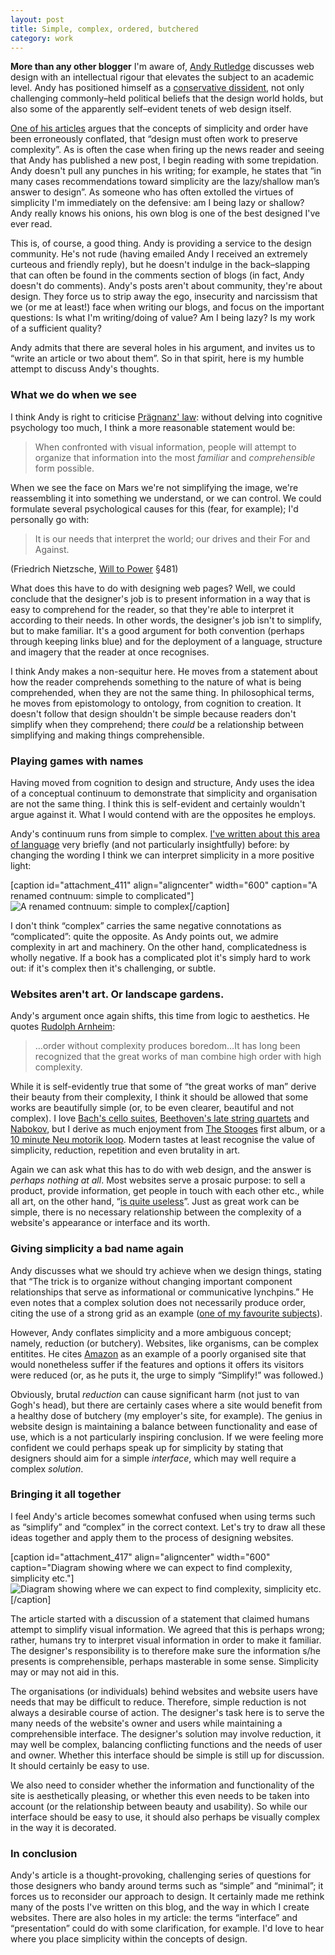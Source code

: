 ```yaml
---
layout: post
title: Simple, complex, ordered, butchered
category: work
---
```


**More than any other blogger** I'm aware of, [Andy Rutledge](http://www.andyrutledge.com) discusses web design with an intellectual rigour that elevates the subject to an academic level. Andy has positioned himself as a [conservative dissident](http://www.andyrutledge.com/design-dissent.php#fragment-3), not only challenging commonly–held political beliefs that the design world holds, but also some of the apparently self–evident tenets of web design itself.

[One of his articles](http://www.andyrutledge.com/complex-order-simple-chaos.php#one) argues that the concepts of simplicity and order have been erroneously conflated, that “design must often work to preserve complexity”. As is often the case when firing up the news reader and seeing that Andy has published a new post, I begin reading with some trepidation. Andy doesn't pull any punches in his writing; for example, he states that “in many cases recommendations toward simplicity are the lazy/shallow man’s answer to design”. As someone who has often extolled the virtues of simplicity I'm immediately on the defensive: am I being lazy or shallow? Andy really knows his onions, his own blog is one of the best designed I've ever read.

This is, of course, a good thing. Andy is providing a service to the design community. He's not rude (having emailed Andy I received an extremely curteous and friendly reply), but he doesn't indulge in the back–slapping that can often be found in the comments section of blogs (in fact, Andy doesn't do comments). Andy's posts aren't about community, they're about design. They force us to strip away the ego, insecurity and narcissism that we (or me at least!) face when writing our blogs, and focus on the important questions: Is what I'm writing/doing of value? Am I being lazy? Is my work of a sufficient quality?

Andy admits that there are several holes in his argument, and invites us to “write an article or two about them”. So in that spirit, here is my humble attempt to discuss Andy's thoughts.


### What we do when we see


I think Andy is right to criticise [Prägnanz' law](http://www.marsartgallery.com/pragnanzlaw.html): without delving into cognitive psychology too much, I think a more reasonable statement would be:


> When confronted with visual information, people will attempt to organize that information into the most _familiar_ and _comprehensible_ form possible.


When we see the face on Mars we're not simplifying the image, we're reassembling it into something we understand, or we can control. We could formulate several psychological causes for this (fear, for example); I'd personally go with:


> It is our needs that interpret the world; our drives and their For and Against.

(Friedrich Nietzsche, [Will to Power](http://evans-experientialism.freewebspace.com/nietzsche_wtp01.htm) §481)


What does this have to do with designing web pages? Well, we could conclude that the designer's job is to present information in a way that is easy to comprehend for the reader, so that they're able to interpret it according to their needs. In other words, the designer's job isn't to simplify, but to make familiar. It's a good argument for both convention (perhaps through keeping links blue) and for the deployment of a language, structure and imagery that the reader at once recognises.

I think Andy makes a non-sequitur here. He moves from a statement about how the reader comprehends something to the nature of what is being comprehended, when they are not the same thing. In philosophical terms, he moves from epistomology to ontology, from cognition to creation. It doesn't follow that design shouldn't be simple because readers don't simplify when they comprehend; there _could_ be a relationship between simplifying and making things comprehensible.


### Playing games with names


Having moved from cognition to design and structure, Andy uses the idea of a conceptual continuum to demonstrate that simplicity and organisation are not the same thing. I think this is self-evident and certainly wouldn't argue against it. What I would contend with are the opposites he employs.

Andy's continuum runs from simple to complex. [I've written about this area of language](http://leonpaternoster.com/2008/07/simple-is-difficult-right/) very briefly (and not particularly insightfully) before: by changing the wording I think we can interpret simplicity in a more positive light:

[caption id="attachment_411" align="aligncenter" width="600" caption="A renamed contnuum: simple to complicated"]![A renamed contnuum: simple to complex](http://leonpaternoster.com/wp-content/uploads/2009/01/contiuum.jpg)[/caption]

I don't think “complex” carries the same negative connotations as “complicated”: quite the opposite. As Andy points out, we admire complexity in art and machinery. On the other hand, complicatedness is wholly negative. If a book has a complicated plot it's simply hard to work out: if it's complex then it's challenging, or subtle.


### Websites aren't art. Or landscape gardens.


Andy's argument once again shifts, this time from logic to aesthetics. He quotes [Rudolph Arnheim](http://en.wikipedia.org/wiki/Rudolf_Arnheim):


> …order without complexity produces boredom…It has long been recognized that the great works of man combine high order with high complexity.


While it is self-evidently true that some of “the great works of man” derive their beauty from their complexity, I think it should be allowed that some works are beautifully simple (or, to be even clearer, beautiful and not complex). I love [Bach's cello suites](http://en.wikipedia.org/wiki/Bach_cello_suites), [Beethoven's late string quartets](http://en.wikipedia.org/wiki/String_Quartets_Nos._12_-_16_and_Grosse_Fuge,_Opus_127,_130_-_135_(Beethoven)) and [Nabokov](http://en.wikipedia.org/wiki/Vladimir_Nabokov), but I derive as much enjoyment from [The Stooges](http://en.wikipedia.org/wiki/The_Stooges) first album, or a [10 minute Neu motorik loop](http://uk.youtube.com/watch?v=ZbAWBElA6dA). Modern tastes at least recognise the value of simplicity, reduction, repetition and even brutality in art.

Again we can ask what this has to do with web design, and the answer is _perhaps nothing at all_. Most websites serve a prosaic purpose: to sell a product, provide information, get people in touch with each other etc., while all art, on the other hand, “[is quite useless](http://www.public.iastate.edu/~garden/art.html)”. Just as great work can be simple, there is no necessary relationship between the complexity of a website's appearance or interface and its worth.


### Giving simplicity a bad name again


Andy discusses what we should try achieve when we design things, stating that “The trick is to organize without changing important component relationships that serve as informational or communicative lynchpins.” He even notes that a complex solution does not necessarily produce order, citing the use of a strong grid as an example ([one of my favourite subjects](http://leonpaternoster.com/2008/10/grids-great-but-use-with-care/)).

However, Andy conflates simplicity and a more ambiguous concept; namely, reduction (or butchery). Websites, like organisms, can be complex entitites. He cites [Amazon](http://amazon.co.uk) as an example of a poorly organised site that would nonetheless suffer if the features and options it offers its visitors were reduced (or, as he puts it, the urge to simply “Simplify!” was followed.)

Obviously, brutal _reduction_ can cause significant harm (not just to van Gogh's head), but there are certainly cases where a site would benefit from a healthy dose of butchery (my employer's site, for example). The genius in website design is maintaining a balance between functionality and ease of use, which is a not particularly inspiring conclusion. If we were feeling more confident we could perhaps speak up for simplicity by stating that designers should aim for a simple _interface_, which may well require a complex _solution_.


### Bringing it all together


I feel Andy's article becomes somewhat confused when using terms such as “simplify” and “complex” in the correct context. Let's try to draw all these ideas together and apply them to the process of designing websites.

[caption id="attachment_417" align="aligncenter" width="600" caption="Diagram showing where we can expect to find complexity, simplicity etc."]![Diagram showing where we can expect to find complexity, simplicity etc.](http://leonpaternoster.com/wp-content/uploads/2009/01/process.jpg)[/caption]

The article started with a discussion of a statement that claimed humans attempt to simplify visual information. We agreed that this is perhaps wrong; rather, humans try to interpret visual information in order to make it familiar. The designer's responsibility is to therefore make sure the information s/he presents is comprehensible, perhaps masterable in some sense. Simplicity may or may not aid in this.

The organisations (or individuals) behind websites and website users have needs that may be difficult to reduce. Therefore, simple reduction is not always a desirable course of action. The designer's task here is to serve the many needs of the website's owner and users while maintaining a comprehensible interface. The designer's solution may involve reduction, it may well be complex, balancing conflicting functions and the needs of user and owner. Whether this interface should be simple is still up for discussion. It should certainly be easy to use.

We also need to consider whether the information and functionality of the site is aesthetically pleasing, or whether this even needs to be taken into account (or the relationship between beauty and usability). So while our interface should be easy to use, it should also perhaps be visually complex in the way it is decorated.


### In conclusion


Andy's article is a thought-provoking, challenging series of questions for those designers who bandy around terms such as “simple” and “minimal”; it forces us to reconsider our approach to design. It certainly made me rethink many of the posts I've written on this blog, and the way in which I create websites. There are also holes in my article: the terms “interface” and “presentation” could do with some clarification, for example. I'd love to hear where you place simplicity within the concepts of design.
